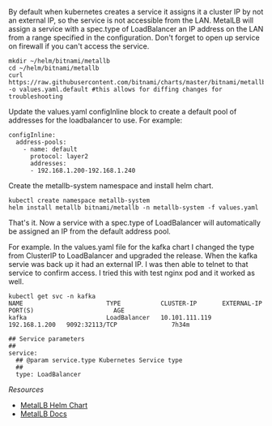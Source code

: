 By default when kubernetes creates a service it assigns it a cluster IP by not an external IP, so the service is not accessible from the LAN.
MetalLB will assign a service with a spec.type of LoadBalancer an IP address on the LAN from a range specified in the configuration. Don't forget to open up service on firewall if you can't access the service.

```
mkdir ~/helm/bitnami/metallb
cd ~/helm/bitnami/metallb
curl https://raw.githubusercontent.com/bitnami/charts/master/bitnami/metallb/values.yaml -o values.yaml.default #this allows for diffing changes for troubleshooting
```

Update the values.yaml configInline block to create a default pool of addresses for the loadbalancer to use. For example:

```
configInline:
  address-pools:
    - name: default
      protocol: layer2
      addresses:
      - 192.168.1.200-192.168.1.240
```

Create the metallb-system namespace and install helm chart.

```
kubectl create namespace metallb-system
helm install metallb bitnami/metallb -n metallb-system -f values.yaml
```

That's it. Now a service with a spec.type of LoadBalancer will automatically be assigned an IP from the default address pool.

For example. In the values.yaml file for the kafka chart I changed the type from ClusterIP to LoadBalancer and upgraded the release. When the kafka servie was back up it had an  external IP. I was then able to telnet to that service to confirm access. I tried this with test nginx pod and it worked as well. 

```
kubectl get svc -n kafka
NAME                       TYPE           CLUSTER-IP       EXTERNAL-IP     PORT(S)                      AGE
kafka                      LoadBalancer   10.101.111.119   192.168.1.200   9092:32113/TCP               7h34m
```

```
## Service parameters
##
service:
  ## @param service.type Kubernetes Service type
  ##
  type: LoadBalancer
```

*Resources*
* [MetalLB Helm Chart](https://github.com/bitnami/charts/tree/master/bitnami/metallb/)
* [MetalLB Docs](https://metallb.universe.tf/)
